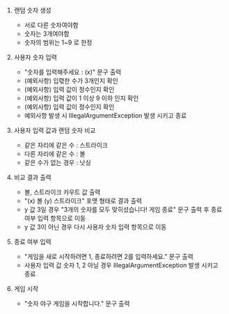 1. 랜덤 숫자 생성
    - 서로 다른 숫자여야함
    - 숫자는 3개여야함
    - 숫자의 범위는 1~9 로 한정

2. 사용자 숫자 입력
    - "숫자를 입력해주세요 : (x)" 문구 출력
    - (예외사항) 입렧한 수가 3개인지 확인
    - (예외사항) 입력 값이 정수인지 확인
    - (예외사항) 입력 값이 1 이상 9 이하 인지 확인
    - (예외사항) 입력 값이 정수인지 확인
    - 예외사항 발생 시 IllegalArgumentException 발생 시키고 종료

3. 사용자 입력 값과 랜덤 숫자 비교
    - 같은 자리에 같은 수 : 스트라이크
    - 다른 자리에 같은 수 : 볼
    - 같은 수가 없는 경우 : 낫싱

4. 비교 결과 출력
    - 볼, 스트라이크 카우트 값 출력
    - "(x) 볼 (y) 스트라이크" 포맷 형태로 결과 출력
    - y 값 3일 경우 "3개의 숫자를 모두 맞히셨습니다! 게임 종료" 문구 출력 후 종료 여부 입력 항목으로 이동
    - y 값 3이 아닌 경우 다시 사용자 숫자 입력 항목으로 이동

5. 종료 여부 입력
   - "게임을 새로 시작하려면 1, 종료하려면 2를 입력하세요." 문구 출력
   - 사용자 입력 값 숫자 1, 2 아닐 경우 IllegalArgumentException 발생 시키고 종료

6. 게임 시작
   - "숫자 야구 게임을 시작합니다." 문구 출력